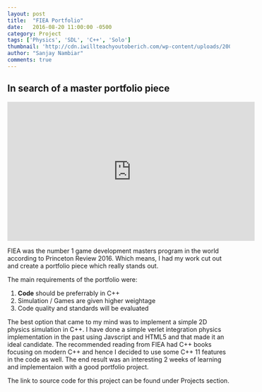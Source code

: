 ```yaml
---
layout: post
title:  "FIEA Portfolio"
date:   2016-08-20 11:00:00 -0500
category: Project
tags: ['Physics', 'SDL', 'C++', 'Solo']
thumbnail: 'http://cdn.iwillteachyoutoberich.com/wp-content/uploads/2008/11/generic-candy.jpg'
author: "Sanjay Nambiar"
comments: true
---
```


## In search of a master portfolio piece

<div class='embed-container'>
	<iframe width="560" height="315" src="https://www.youtube.com/embed/wyHwtGQhywU" frameborder="0" allowfullscreen></iframe>
</div>

FIEA was the number 1 game development masters program in the world according to Princeton Review 2016. Which means, I had my work cut out and create a portfolio piece which really stands out.

The main requirements of the portfolio were:

1. **Code** should be preferrably in C++
2. Simulation / Games are given higher weightage
3. Code quality and standards will be evaluated

The best option that came to my mind was to implement a simple 2D physics simulation in C++. I have done a simple verlet integration physics implementation in the past using Javscript and HTML5 and that made it an ideal candidate. The recommended reading from FIEA had C++ books focusing on modern C++ and hence I decided to use some C++ 11 features in the code as well. The end result was an interesting 2 weeks of learning and implementaion with a good portfolio project.

The link to source code for this project can be found under Projects section.